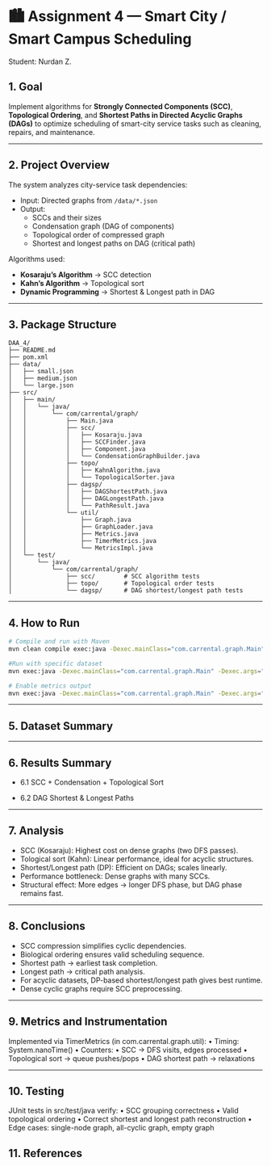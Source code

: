 # 🏙️ Assignment 4 — Smart City / Smart Campus Scheduling
Student: Nurdan Z.

## 1. Goal
Implement algorithms for **Strongly Connected Components (SCC)**, **Topological Ordering**, and **Shortest Paths in Directed Acyclic Graphs (DAGs)** to optimize scheduling of smart-city service tasks such as cleaning, repairs, and maintenance.

---

## 2. Project Overview
The system analyzes city-service task dependencies:
- Input: Directed graphs from `/data/*.json`
- Output:
    - SCCs and their sizes
    - Condensation graph (DAG of components)
    - Topological order of compressed graph
    - Shortest and longest paths on DAG (critical path)

Algorithms used:
- **Kosaraju’s Algorithm** → SCC detection
- **Kahn’s Algorithm** → Topological sort
- **Dynamic Programming** → Shortest & Longest path in DAG

---

## 3. Package Structure
```
DAA_4/
├── README.md
├── pom.xml
├── data/
│   ├── small.json
│   ├── medium.json
│   └── large.json
├── src/
│   ├── main/
│   │   └── java/
│   │       └── com/carrental/graph/
│   │           ├── Main.java
│   │           ├── scc/
│   │           │   ├── Kosaraju.java
│   │           │   ├── SCCFinder.java
│   │           │   ├── Component.java
│   │           │   └── CondensationGraphBuilder.java
│   │           ├── topo/
│   │           │   ├── KahnAlgorithm.java
│   │           │   └── TopologicalSorter.java
│   │           ├── dagsp/
│   │           │   ├── DAGShortestPath.java
│   │           │   ├── DAGLongestPath.java
│   │           │   └── PathResult.java
│   │           └── util/
│   │               ├── Graph.java
│   │               ├── GraphLoader.java
│   │               ├── Metrics.java
│   │               ├── TimerMetrics.java
│   │               └── MetricsImpl.java
│   └── test/
│       └── java/
│           └── com/carrental/graph/
│               ├── scc/        # SCC algorithm tests
│               ├── topo/       # Topological order tests
│               └── dagsp/      # DAG shortest/longest path tests
```
---
## 4. How to Run

```bash
# Compile and run with Maven
mvn clean compile exec:java -Dexec.mainClass="com.carrental.graph.Main"

#Run with specific dataset
mvn exec:java -Dexec.mainClass="com.carrental.graph.Main" -Dexec.args="data/small.json"

# Enable metrics output
mvn exec:java -Dexec.mainClass="com.carrental.graph.Main" -Dexec.args="--metrics"
```
---

## 5. Dataset Summary

---

## 6. Results Summary
- 6.1 SCC + Condensation + Topological Sort

- 6.2 DAG Shortest & Longest Paths

---


## 7. Analysis
- SCC (Kosaraju): Highest cost on dense graphs (two DFS passes).
- Tological sort (Kahn): Linear performance, ideal for acyclic structures.
- Shortest/Longest path (DP): Efficient on DAGs; scales linearly.
- Performance bottleneck: Dense graphs with many SCCs.
- Structural effect: More edges → longer DFS phase, but DAG phase remains fast.

---

## 8. Conclusions
- SCC compression simplifies cyclic dependencies.
- Biological ordering ensures valid scheduling sequence.
- Shortest path → earliest task completion.
- Longest path → critical path analysis.
- For acyclic datasets, DP-based shortest/longest path gives best runtime.
- Dense cyclic graphs require SCC preprocessing.

---

## 9. Metrics and Instrumentation
Implemented via TimerMetrics (in com.carrental.graph.util):
•	Timing: System.nanoTime()
•	Counters:
•	SCC → DFS visits, edges processed
•	Topological sort → queue pushes/pops
•	DAG shortest path → relaxations

---
## 10. Testing

JUnit tests in src/test/java verify:
•	SCC grouping correctness
•	Valid topological ordering
•	Correct shortest and longest path reconstruction
•	Edge cases: single-node graph, all-cyclic graph, empty graph

## 11. References